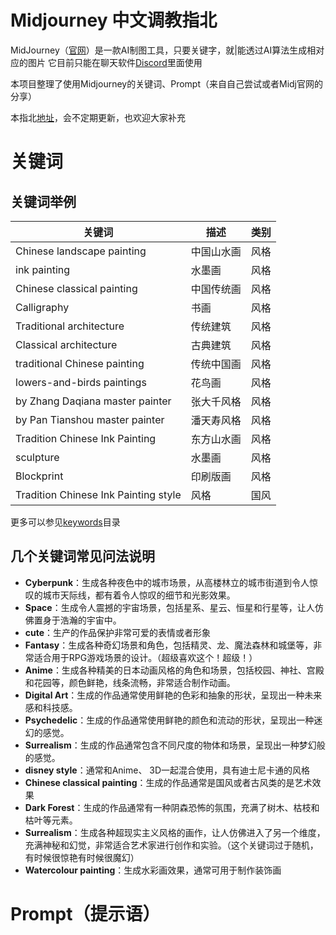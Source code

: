# Midjourney 中文调教指北
MidJourney（[官网](https://www.midjourney.com/)）是一款AI制图工具，只要关键字，就|能透过AI算法生成相对应的图片
它目前只能在聊天软件[Discord](https://discord.com/)里面使用

本项目整理了使用Midjourney的关键词、Prompt（来自自己尝试或者Midj官网的分享）

本指北[地址]()，会不定期更新，也欢迎大家补充

# 关键词

## 关键词举例
| 关键词 |  描述 | 类别 |
| --- |--- |  ----------------------------------------------------------------------------------- | 
| Chinese landscape painting|中国山水画 | 风格 |  
| ink painting|水墨画 | 风格 |  
| Chinese classical painting|中国传统画 | 风格 |  
| Calligraphy|书画 | 风格 |  
| Traditional architecture|传统建筑 | 风格 |   
| Classical architecture|古典建筑 | 风格 |   
| traditional Chinese painting|传统中国画 | 风格 |   
| lowers-and-birds paintings|花鸟画  | 风格 |  
|  by Zhang Daqiana master painter|张大千风格 | 风格 |  
| by Pan Tianshou master painter|潘天寿风格 | 风格 |   
| Tradition Chinese Ink Painting|东方山水画 | 风格 |  
|  sculpture|水墨画  | 风格 |  
| Blockprint |印刷版画| 风格 |   
| Tradition Chinese Ink Painting style | 风格 |  国风 |
更多可以参见[keywords](./keywords/midjourney_keywords.md)目录

## 几个关键词常见问法说明
- **Cyberpunk**：生成各种夜色中的城市场景，从高楼林立的城市街道到令人惊叹的城市天际线，都有着令人惊叹的细节和光影效果。
- **Space**：生成令人震撼的宇宙场景，包括星系、星云、恒星和行星等，让人仿佛置身于浩瀚的宇宙中。
- **cute**：生产的作品保护非常可爱的表情或者形象
- **Fantasy**：生成各种奇幻场景和角色，包括精灵、龙、魔法森林和城堡等，非常适合用于RPG游戏场景的设计。（超级喜欢这个！超级！）
- **Anime**：生成各种精美的日本动画风格的角色和场景，包括校园、神社、宫殿和花园等，颜色鲜艳，线条流畅，非常适合制作动画。
- **Digital Art**：生成的作品通常使用鲜艳的色彩和抽象的形状，呈现出一种未来感和科技感。
- **Psychedelic**：生成的作品通常使用鲜艳的颜色和流动的形状，呈现出一种迷幻的感觉。
- **Surrealism**：生成的作品通常包含不同尺度的物体和场景，呈现出一种梦幻般的感觉。
- **disney style**：通常和Anime、 3D一起混合使用，具有迪士尼卡通的风格
- **Chinese classical painting**：生成的作品通常是国风或者古风类的是艺术效果
- **Dark Forest**：生成的作品通常有一种阴森恐怖的氛围，充满了树木、枯枝和枯叶等元素。
- **Surrealism**：生成各种超现实主义风格的画作，让人仿佛进入了另一个维度，充满神秘和幻觉，非常适合艺术家进行创作和实验。（这个关键词过于随机，有时候很惊艳有时候很魔幻）
- **Watercolour painting**：生成水彩画效果，通常可用于制作装饰画

# Prompt（提示语）




